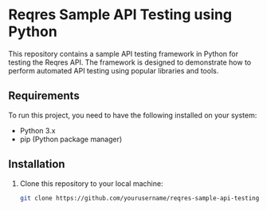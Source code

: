 # Reqres Sample API Testing using Python
This repository contains a sample API testing framework in Python for testing the Reqres API. The framework is designed to demonstrate how to perform automated API testing using popular libraries and tools.

## Requirements
To run this project, you need to have the following installed on your system:
</br>
- Python 3.x
- pip (Python package manager)

## Installation
1. Clone this repository to your local machine:

   ```bash
   git clone https://github.com/yourusername/reqres-sample-api-testing-python.git

